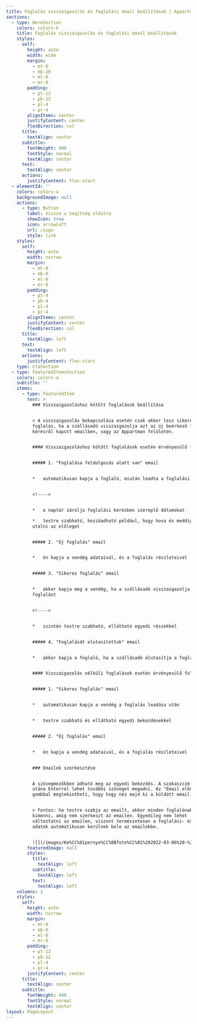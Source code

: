 ```yaml
---
title: Foglalás visszaigazolás és foglalási email beállítások | Appartman
sections:
  - type: HeroSection
    colors: colors-h
    title: Foglalás visszaigazolás és foglalási email beállítások
    styles:
      self:
        height: auto
        width: wide
        margin:
          - mt-0
          - mb-20
          - ml-0
          - mr-0
        padding:
          - pt-12
          - pb-12
          - pl-4
          - pr-4
        alignItems: center
        justifyContent: center
        flexDirection: col
      title:
        textAlign: center
      subtitle:
        fontWeight: 400
        fontStyle: normal
        textAlign: center
      text:
        textAlign: center
      actions:
        justifyContent: flex-start
  - elementId: ''
    colors: colors-a
    backgroundImage: null
    actions:
      - type: Button
        label: Vissza a Segítség oldalra
        showIcon: true
        icon: arrowLeft
        url: /sugo
        style: link
    styles:
      self:
        height: auto
        width: narrow
        margin:
          - mt-0
          - mb-0
          - ml-0
          - mr-0
        padding:
          - pt-4
          - pb-4
          - pl-4
          - pr-4
        alignItems: center
        justifyContent: center
        flexDirection: col
      title:
        textAlign: left
      text:
        textAlign: left
      actions:
        justifyContent: flex-start
    type: CtaSection
  - type: FeaturedItemsSection
    colors: colors-a
    subtitle: ''
    items:
      - type: FeaturedItem
        text: >
          ### Visszaigazoláshoz kötött foglalások beállítása


          > A visszaigazolás bekapcsolása esetén csak akkor lesz sikeres a
          foglalás, ha a szállásadó visszaigazolja azt az új beérkező foglalási
          kérésről kapott emailben, vagy az Appartman felületén.


          #### Visszaigazoláshoz kötött foglalások esetén érvényesülő folyamat


          ##### 1. "Foglalása feldolgozás alatt van" email


          *   automatikusan kapja a foglaló, miután leadta a foglalási kérését


          <!---->


          *   a naptár zárolja foglalási kérésben szereplő dátumokat

          *   testre szabható, hozzáadható például, hogy hova és meddig kell
          utalni az előleget


          ##### 2. "Új foglalás" email


          *   ön kapja a vendég adataival, és a foglalás részleteivel


          ##### 3. "Sikeres foglalás" email


          *   akkor kapja meg a vendég, ha a szállásadó visszaigazolja a
          foglalást


          <!---->


          *   szintén testre szabható, ellátható egyedi részekkel


          ##### 4. "Foglalását elutasítottuk" email


          *   akkor kapja a foglaló, ha a szállásadó elutasítja a foglalást


          #### Visszaigazolás nélküli foglalások esetén érvényesülő folyamat


          ##### 1. "Sikeres foglalás" email


          *   automatikusan kapja a vendég a foglalás leadása után


          *   testre szabható és ellátható egyedi bekezdésekkel


          ##### 2. "Új foglalás" email


          *   ön kapja a vendég adataival, és a foglalás részleteivel


          ### Emailek szerkesztése


          A szövegmezőkben adható meg az egyedi bekezdés. A szakaszcím megadása
          utána Enterrel lehet további szöveget megadni. Az "Email előnézet"
          gombbal megtekintheti, hogy hogy néz majd ki a küldött email.


          > Fontos: ha testre szabja az emailt, akkor minden foglalónak az fog
          kimenni, amíg nem szerkeszt az emailen. Egyedileg nem lehet
          változtatni az emailen, viszont természetesen a foglalási- és egyéb
          adatok automatikusan kerülnek bele az emailekbe.


          ![](/images/Ke%CC%81pernyo%CC%8Bfoto%CC%81%202022-03-06%20-%2017.46.54.png)
        featuredImage: null
        styles:
          title:
            textAlign: left
          subtitle:
            textAlign: left
          text:
            textAlign: left
    columns: 1
    styles:
      self:
        height: auto
        width: narrow
        margin:
          - mt-0
          - mb-0
          - ml-0
          - mr-0
        padding:
          - pt-12
          - pb-12
          - pl-4
          - pr-4
        justifyContent: center
      title:
        textAlign: center
      subtitle:
        fontWeight: 400
        fontStyle: normal
        textAlign: center
layout: PageLayout
---
```

